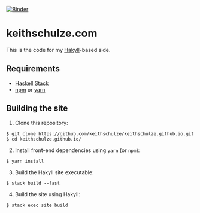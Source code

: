 [![Binder](http://mybinder.org/badge_logo.svg)](http://beta.mybinder.org/v2/gh/keithschulze/keithschulze/master?urlpath=/tree/notebooks)

# keithschulze.com

This is the code for my [Hakyll](https://jaspervdj.be/hakyll/)-based side.

## Requirements

- [Haskell Stack](https://docs.haskellstack.org/en/stable/README/)
- [npm](https://www.npmjs.com/) or [yarn](https://yarnpkg.com/)


## Building the site

1. Clone this repository:

  ```
  $ git clone https://github.com/keithschulze/keithschulze.github.io.git
  $ cd keithschulze.github.io/
  ```

2. Install front-end dependencies using `yarn` (or `npm`):

  ```
  $ yarn install
  ```

3. Build the Hakyll site executable:

  ```
  $ stack build --fast
  ```

4. Build the site using Hakyll:

  ```
  $ stack exec site build
  ```

